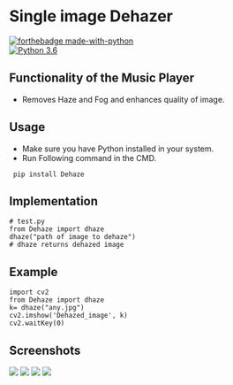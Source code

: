 # Single image Dehazer

[![forthebadge made-with-python](http://ForTheBadge.com/images/badges/made-with-python.svg)](https://www.python.org/)                 
[![Python 3.6](https://img.shields.io/badge/python-3.6-blue.svg)](https://www.python.org/downloads/release/python-360/)   


## Functionality of the Music Player

- Removes Haze and Fog and enhances quality of image.

## Usage

- Make sure you have Python installed in your system.
- Run Following command in the CMD.
 ```
  pip install Dehaze
  ```
## Implementation

 ```
# test.py
from Dehaze import dhaze
dhaze("path of image to dehaze")
# dhaze returns dehazed image

  ```

## Example
 ```
import cv2
from Dehaze import dhaze
k= dhaze("any.jpg")
cv2.imshow('Dehazed_image', k)
cv2.waitKey(0)
 ```

## Screenshots
<img src="https://user-images.githubusercontent.com/91942072/240655447-ad053e1e-a646-40e4-af42-e21c93540f0b.jpg">
<img src="https://user-images.githubusercontent.com/91942072/240655425-8ab6ed7e-cd4a-431a-bba6-cef25a481173.jpg">
<img src="https://user-images.githubusercontent.com/91942072/240655359-cf2f5724-d91f-4874-a761-459835c15a24.jpg">
<img src="https://user-images.githubusercontent.com/91942072/240655369-b30aeb4f-c2bc-4ffa-9a8a-3a9b31444130.jpg">